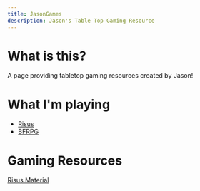 ```yaml
---
title: JasonGames
description: Jason's Table Top Gaming Resource
---
```


# What is this?
A page providing tabletop gaming resources created by Jason!

# What I'm playing
- [Risus](https://www.drivethrurpg.com/product/170294)
- [BFRPG](https://basicfantasy.org/index.html)

# Gaming Resources
[Risus Material](./risusindex)
